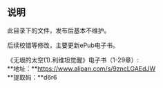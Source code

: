 ## 说明

此目录下的文件，发布后基本不维护。   
   
后续校错等修改，主要更新ePub电子书。   
   
《无垠的太空(1).利维坦觉醒》电子书（1-29章）:   
**地址：**https://www.alipan.com/s/9zncLGAEdJW   
**提取码：**d6r6
